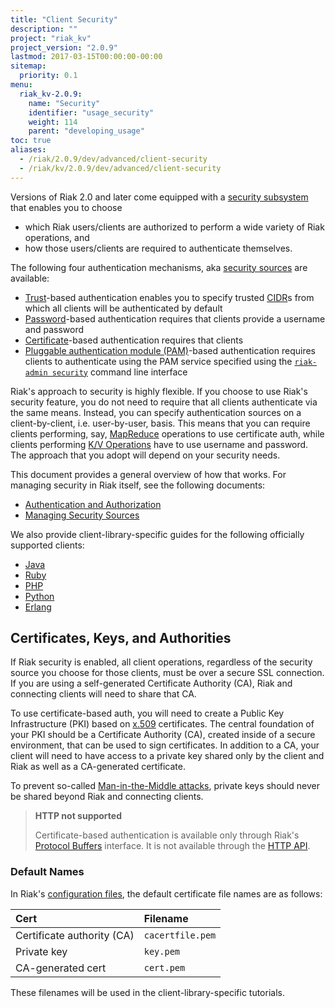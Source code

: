 ```yaml
---
title: "Client Security"
description: ""
project: "riak_kv"
project_version: "2.0.9"
lastmod: 2017-03-15T00:00:00-00:00
sitemap:
  priority: 0.1
menu:
  riak_kv-2.0.9:
    name: "Security"
    identifier: "usage_security"
    weight: 114
    parent: "developing_usage"
toc: true
aliases:
  - /riak/2.0.9/dev/advanced/client-security
  - /riak/kv/2.0.9/dev/advanced/client-security
---
```


Versions of Riak 2.0 and later come equipped with a [security subsystem]({{<baseurl>}}riak/kv/2.0.9/using/security/basics) that enables you to choose

* which Riak users/clients are authorized to perform a wide variety of
  Riak operations, and
* how those users/clients are required to authenticate themselves.

The following four authentication mechanisms, aka [security sources]({{<baseurl>}}riak/kv/2.0.9/using/security/managing-sources/) are available:

* [Trust]({{<baseurl>}}riak/kv/2.0.9/using/security/managing-sources/#trust-based-authentication)-based
  authentication enables you to specify trusted
  [CIDR](http://en.wikipedia.org/wiki/Classless_Inter-Domain_Routing)s
  from which all clients will be authenticated by default
* [Password]({{<baseurl>}}riak/kv/2.0.9/using/security/managing-sources/#password-based-authentication)-based authentication requires
  that clients provide a username and password
* [Certificate]({{<baseurl>}}riak/kv/2.0.9/using/security/managing-sources/#certificate-based-authentication)-based authentication
  requires that clients
* [Pluggable authentication module (PAM)]({{<baseurl>}}riak/kv/2.0.9/using/security/managing-sources/#pam-based-authentication)-based authentication requires
  clients to authenticate using the PAM service specified using the
  [`riak-admin security`]({{<baseurl>}}riak/kv/2.0.9/using/security/managing-sources/#managing-sources)
  command line interface

Riak's approach to security is highly flexible. If you choose to use
Riak's security feature, you do not need to require that all clients
authenticate via the same means. Instead, you can specify authentication
sources on a client-by-client, i.e. user-by-user, basis. This means that
you can require clients performing, say, [MapReduce]({{<baseurl>}}riak/kv/2.0.9/developing/usage/mapreduce/)
operations to use certificate auth, while clients performing [K/V Operations]({{<baseurl>}}riak/kv/2.0.9/developing/usage) have to use username and password. The approach
that you adopt will depend on your security needs.

This document provides a general overview of how that works. For
managing security in Riak itself, see the following documents:

* [Authentication and Authorization]({{<baseurl>}}riak/kv/2.0.9/using/security/basics)
* [Managing Security Sources]({{<baseurl>}}riak/kv/2.0.9/using/security/managing-sources/)

We also provide client-library-specific guides for the following
officially supported clients:

* [Java]({{<baseurl>}}riak/kv/2.0.9/developing/usage/security/java)
* [Ruby]({{<baseurl>}}riak/kv/2.0.9/developing/usage/security/ruby)
* [PHP]({{<baseurl>}}riak/kv/2.0.9/developing/usage/security/php)
* [Python]({{<baseurl>}}riak/kv/2.0.9/developing/usage/security/python)
* [Erlang]({{<baseurl>}}riak/kv/2.0.9/developing/usage/security/erlang)

## Certificates, Keys, and Authorities

If Riak security is enabled, all client operations, regardless of the
security source you choose for those clients, must be over a secure SSL
connection. If you are using a self-generated Certificate Authority
(CA), Riak and connecting clients will need to share that CA.

To use certificate-based auth, you will need to create a Public Key
Infrastructure (PKI) based on
[x.509](http://en.wikipedia.org/wiki/X.509) certificates. The central
foundation of your PKI should be a Certificate Authority (CA), created
inside of a secure environment, that can be used to sign certificates.
In addition to a CA, your client will need to have access to a private
key shared only by the client and Riak as well as a CA-generated
certificate.

To prevent so-called [Man-in-the-Middle
attacks](http://en.wikipedia.org/wiki/Man-in-the-middle_attack), private
keys should never be shared beyond Riak and connecting clients.

> **HTTP not supported**
>
> Certificate-based authentication is available only through Riak's
[Protocol Buffers]({{<baseurl>}}riak/kv/2.0.9/developing/api/protocol-buffers/) interface. It is not available through the
[HTTP API]({{<baseurl>}}riak/kv/2.0.9/developing/api/http).

### Default Names

In Riak's [configuration files]({{<baseurl>}}riak/kv/2.0.9/configuring/reference/#security), the
default certificate file names are as follows:

Cert | Filename
:----|:-------
Certificate authority (CA) | `cacertfile.pem`
Private key | `key.pem`
CA-generated cert | `cert.pem`

These filenames will be used in the client-library-specific tutorials.
